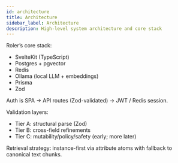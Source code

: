 ```yaml
---
id: architecture
title: Architecture
sidebar_label: Architecture
description: High-level system architecture and core stack
---
```


Roler’s core stack:

- SvelteKit (TypeScript)
- Postgres + pgvector
- Redis
- Ollama (local LLM + embeddings)
- Prisma
- Zod

Auth is SPA → API routes (Zod-validated) → JWT / Redis session.

Validation layers:

- Tier A: structural parse (Zod)
- Tier B: cross-field refinements
- Tier C: mutability/policy/safety (early; more later)

Retrieval strategy: instance-first via attribute atoms with fallback to canonical text chunks.
